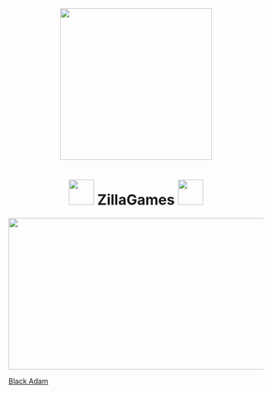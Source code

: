<div id="header" align="center">
  <img src="https://media.tenor.com/EVFpf5UvxtwAAAAi/zillaremmu.gif" width="300"/>
</div>
<h1 align="center">
  <img src="https://media.tenor.com/oM_Ub8OCuXwAAAAi/godzilla-cyberzillaz.gif" width="50px"/>
  ZillaGames
  <img src="https://media.tenor.com/oM_Ub8OCuXwAAAAi/godzilla-cyberzillaz.gif" width="50px"/>
</h1>
<div align="center">
  <img src="https://yt3.ggpht.com/ytc/AMLnZu-3HChau_9wCp9PoNQenm_b_mkdEzEluRsjzZrnAw=s900-c-k-c0x00ffffff-no-rj" width="600" height="300"/>
</div>
    
<a href="https://sites.google.com/view/ssredirect/home" img src="https://m.media-amazon.com/images/M/MV5BYzZkOGUwMzMtMTgyNS00YjFlLTg5NzYtZTE3Y2E5YTA5NWIyXkEyXkFqcGdeQXVyMjkwOTAyMDU@._V1_.jpg" width="300" height="200">Black Adam</a>
